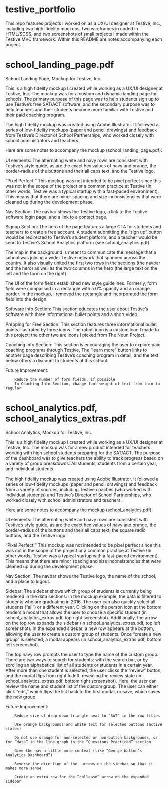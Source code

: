 # testive_portfolio

This repo features projects I worked on as a UX/UI designer at Testive, Inc., including two high-fidelity mockups, two wireframes in coded in HTML/SCSS, and two screenshots of small projects I made within the Testive MVC framework. Within this README are notes accompanying each project.

# school_landing_page.pdf

School Landing Page, Mockup for Testive, Inc.

This is a high fidelity mockup I created while working as a UX/UI designer at Testive, Inc. The mockup was for a custom and dynamic landing page for schools. The primary purpose of this page was to help students sign up to use Testive’s free SAT/ACT software, and the secondary purpose was to help teachers and their students become more familiar with Testive and their paid coaching program.  

The high fidelity mockup was created using Adobe Illustrator. It followed a series of low-fidelity mockups (paper and pencil drawings) and feedback from Testive’s Director of School Partnerships, who worked closely with school administrators and teachers. 

Here are some notes to accompany the mockup (school_landing_page.pdf):

UI elements: The alternating white and navy rows are consistent with Testive’s style guide, as are the exact hex values of navy and orange, the border-radius of the buttons and their all caps text,  and the Testive logo. 

“Pixel Perfect:” This mockup was not intended to be pixel perfect since this was not in the scope of the project or a common practice at Testive (In other words, Testive was a typical startup with a fast-paced environment). This means that there are minor spacing and size inconsistencies that were cleaned up during the development phase.

Nav Section: The navbar shows the Testive logo, a link to the Testive  software login page, and a link to a contact page. 

Signup Section: The hero of the page features a large CTA for students and teachers to create a free account. A student submitting the “sign up” button would be redirected to Testive’s student platform, and a teacher would be send to Testive’s School Analytics platform (see school_analytics.pdf).

The map in the background is meant to communicate the message that a school was joining a wider Testive network that spanned across the country. It also visually united the first two rows in the sections (the navbar and the hero) as well as the two columns in the hero (the large text on the left and the form on the right). 

The UI of the form fields established new style guidelines. Formerly, form field were compassed in a rectangle with a 0% opacity and an orange border. In the mockup, I removed the rectangle and incorporated the form field into the design. 

Software Info Section: This section educates the user about Testive’s software with three informational bullet points and a short video. 

Prepping for Free Section: This section features three informational bullet points illustrated by three icons. The rabbit icon is a custom icon I made to this  project; the other two are icons I picked from The Noun Project. 

Coaching Info Section: This section is encouraging the user to explore paid coaching programs through Testive. The “learn more” button links to another page describing Testive’s coaching program in detail, and the text below offers a discount to students at this school.

Future Improvement:

        Reduce the number of form fields, if possible
        In Coaching Info Section, change font-weight of text from thin to regular

# school_analytics.pdf, school_analytics_extras.pdf

School Analytics, Mockup for Testive, Inc.

This is a high fidelity mockup I created while working as a UX/UI designer at Testive, Inc. The mockup was for a new product intended for teachers working with high school students preparing for the SAT/ACT. The purpose of the dashboard was to give teachers the ability to track progress based on a variety of group breakdowns: All students, students from a certain year, and individual students. 

The high fidelity mockup was created using Adobe Illustrator. It followed a series of low-fidelity mockups (paper and pencil drawings) and feedback from a variety of sources, including Testive coaches (who worked with individual students) and Testive’s Director of School Partnerships, who worked closely with school administrators and teachers. 

Here are some notes to accompany the mockup (school_analytics.pdf):

UI elements: The alternating white and navy rows are consistent with Testive’s style guide, as are the exact hex values of navy and orange, the border-radius of the buttons and their all caps text, the square radio buttons, and the Testive logo. 

“Pixel Perfect:” This mockup was not intended to be pixel perfect since this was not in the scope of the project or a common practice at Testive (In other words, Testive was a typical startup with a fast-paced environment). This means that there are minor spacing and size inconsistencies that were cleaned up during the development phase.
 
Nav Section: The navbar shows the Testive logo, the name of the school, and a place to logout. 
 
Sidebar: The sidebar shows which group of students is currently being rendered in the data sections. In the mockup example, the data is filtered to students who are graduating in 2016. The user can also quickly select all students (”all”) or a different year. Clicking on the person icon at the bottom renders a modal that allows the user to choose a specific student (in school_analytics_extras.pdf, top right screenshot). Additionally, the arrow on the top row expands the sidebar (in school_analytics_extras.pdf, top left screenshot). In the expanded sidebar, a new row appears at the bottom, allowing the user to create a custom group of students. Once “create a new group” is selected, a modal appears (in school_analytics_extras.pdf, bottom left screenshot).

The top navy row prompts the user to type the name of the custom group. There are two ways to search for students: with the search bar, or by scrolling an alphabetical list of all students or students in a certain year. After more than one student is selected, the user clicks the “review” button, and the modal flips from right to left, revealing the review state (in school_analytics_extras.pdf, bottom right screenshot). Here, the user can review the name and student list of the custom group. The user can either click “edit,” which flips the list back to the first modal, or save, which saves the new group.

Future Improvement: 

        Reduce size of drop-down triangle next to “SAT” in the row titles
        
        Use orange backgrounds and white text for selected buttons (active states)
        
        Do not use orange for non-selected or non-button backgrounds, or for “data” in the line graph in the “Questions Practiced” section
        
        Give the nav a little more context (like “George Walton’s Analytics Dashboard”)
        
        Reverse the direction of the  arrows on the sidebar so that it makes more sense

        Create an extra row for the “collapse” arrow on the expanded sidebar
